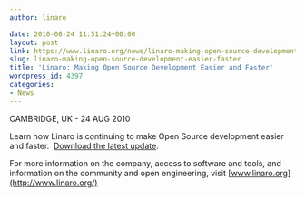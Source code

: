 ```yaml
---
author: linaro

date: 2010-08-24 11:51:24+00:00
layout: post
link: https://www.linaro.org/news/linaro-making-open-source-development-easier-faster/
slug: linaro-making-open-source-development-easier-faster
title: 'Linaro: Making Open Source Development Easier and Faster'
wordpress_id: 4397
categories:
- News
---
```


CAMBRIDGE, UK - 24 AUG 2010

Learn how Linaro is continuing to make Open Source development easier and faster.  [Download the latest update](/developers/).

For more information on the company, access to software and tools, and information on the community and open engineering, visit [www.linaro.org](http://www.linaro.org/)
